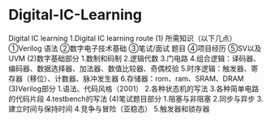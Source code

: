 # Digital-IC-Learning
Digital IC learning 
1.Digital IC learning route
(1) 所需知识（以下几点）
①Verilog 语法
②数字电子技术基础
③笔试/面试 题目
④项目经历
⑤SV以及UVM
(2)数字基础部分
1.数制和码制
2.逻辑代数
3.门电路
4.组合逻辑：译码器、编码器、数据选择器、加法器、数值比较器、奇偶校验
5.时序逻辑：触发器、寄存器（移位）、计数器、脉冲发生器
6.存储器：rom、ram、SRAM、DRAM
(3)Verilog部分
1.语法、代码风格（2001）
2.各种状态机的写法
3.各种简单电路的代码片段
4.testbench的写法
(4)笔试题目部分
1.阻塞与非阻塞
2.同步与异步
3.建立时间与保持时间
4.竞争与冒险（亚稳态）
5.触发器和锁存器
